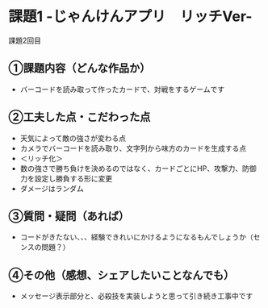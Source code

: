 # 課題1 -じゃんけんアプリ　リッチVer-
課題2回目

## ①課題内容（どんな作品か）
- バーコードを読み取って作ったカードで、対戦をするゲームです

## ②工夫した点・こだわった点
- 天気によって敵の強さが変わる点
- カメラでバーコードを読み取り、文字列から味方のカードを生成する点
- ＜リッチ化＞
- 数の強さで勝ち負けを決めるのではなく、カードごとにHP、攻撃力、防御力を設定し勝負する形に変更
- ダメージはランダム

## ③質問・疑問（あれば）
- コードがきたない、、、経験できれいにかけるようになるもんでしょうか（センスの問題？）

## ④その他（感想、シェアしたいことなんでも）
- メッセージ表示部分と、必殺技を実装しようと思って引き続き工事中です
